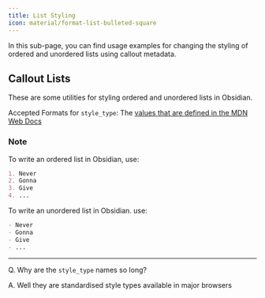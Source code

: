 ```yaml
---
title: List Styling
icon: material/format-list-bulleted-square
---
```


In this sub-page, you can find usage examples for changing the styling of ordered and unordered lists using callout metadata.

## Callout Lists
These are some utilities for styling ordered and unordered lists in Obsidian.

Accepted Formats for `style_type`: The [values that are defined in the MDN Web Docs](https://developer.mozilla.org/en-US/docs/Web/CSS/list-style-type#Values)

### Note
To write an ordered list in Obsidian, use:
```md
1. Never
2. Gonna
3. Give
4. ...
```

To write an unordered list in Obsidian. use:
```md
- Never
- Gonna
- Give
- ...
```

___
Q. Why are the `style_type` names so long? 

A. Well they are standardised style types available in major browsers